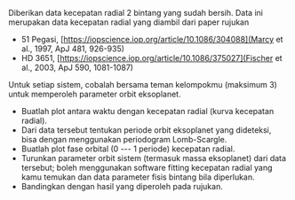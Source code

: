 Diberikan data kecepatan radial 2 bintang yang sudah bersih. Data ini merupakan data kecepatan radial yang diambil dari paper rujukan
+ 51 Pegasi, [https://iopscience.iop.org/article/10.1086/304088](Marcy et al., 1997, ApJ 481, 926-935)
+ HD 3651, [https://iopscience.iop.org/article/10.1086/375027](Fischer et al., 2003, ApJ 590, 1081-1087) 

Untuk setiap sistem, cobalah bersama teman kelompokmu (maksimum 3) untuk memperoleh parameter orbit eksoplanet.
+ Buatlah plot antara waktu dengan kecepatan radial (kurva kecepatan radial).
+ Dari data tersebut tentukan periode orbit eksoplanet yang dideteksi, bisa dengan menggunakan periodogram Lomb-Scargle.
+ Buatlah plot fase orbital (0 \--- 1 periode) kecepatan radial.
+ Turunkan parameter orbit sistem (termasuk massa eksoplanet) dari data tersebut; boleh menggunakan software fitting kecepatan radial yang kamu temukan dan data parameter fisis bintang bila diperlukan.
+ Bandingkan dengan hasil yang diperoleh pada rujukan.
